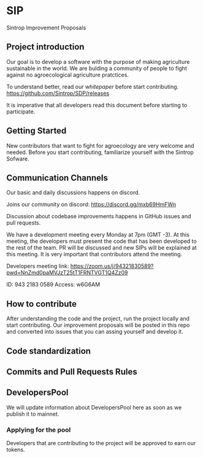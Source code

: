 # SIP
Sintrop Improvement Proposals

## Project introduction 
Our goal is to develop a software with the purpose of making agriculture sustainable in the world. We are bulding a community of people to fight against no agroecological agriculture pratctices. 

To understand better, read our _whitepaper_ before start contributing.
https://github.com/Sintrop/SDP/releases

It is imperative that all developers read this document before starting to participate.


## Getting Started

New contributors that want to fight for agroecology are very welcome and needed.
Before you start contributing, familiarize yourself with the Sintrop Sofware.


## Communication Channels
Our basic and daily discussions happens on discord.

Joins our community on discord:
https://discord.gg/mxb69HmFWn

Discussion about codebase improvements happens in GitHub issues and pull requests.

We have a development meeting every Monday at 7pm (GMT -3). At this meeting, the developers must present the code that has been developed to the rest of the team. PR will be discussed and new SIPs will be explained at this meeting. It is very important that contributors attend the meeting.

Developers meeting link:
https://zoom.us/j/94321830589?pwd=NnZmd0paMVJzT25tT1FRNTVGT1Q4Zz09

ID: 943 2183 0589
Access: w6G6AM

## How to contribute

After understanding the code and the project, run the project locally and start contributing. Our improvement proposals will be posted in this repo and converted into issues that you can assing yourself and develop it.

## Code standardization


## Commits and Pull Requests Rules


## DevelopersPool
We will update information about DevelopersPool here as soon as we publish it to mainnet.

### Applying for the pool
Developers that are contributing to the project will be approved to earn our tokens.
